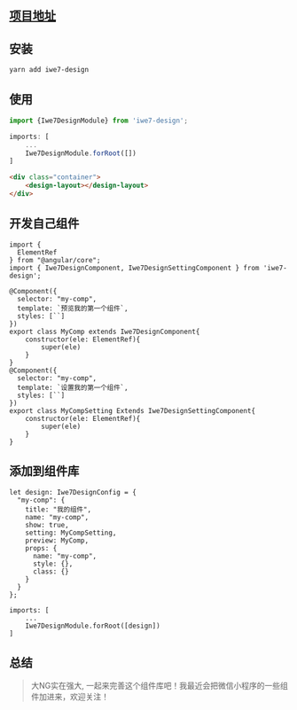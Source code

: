## [项目地址](https://github.com/iwe7/iwe7-design)


## 安装
```sh
yarn add iwe7-design
```

## 使用
```ts
import {Iwe7DesignModule} from 'iwe7-design';

imports: [
    ...
    Iwe7DesignModule.forRoot([])
]

```

```html
<div class="container">
    <design-layout></design-layout>
</div>
```

## 开发自己组件

```
import {
  ElementRef
} from "@angular/core";
import { Iwe7DesignComponent, Iwe7DesignSettingComponent } from 'iwe7-design';

@Component({
  selector: "my-comp",
  template: `预览我的第一个组件`,
  styles: [``]
})
export class MyComp extends Iwe7DesignComponent{
    constructor(ele: ElementRef){
        super(ele)
    }
}
@Component({
  selector: "my-comp",
  template: `设置我的第一个组件`,
  styles: [``]
})
export class MyCompSetting Extends Iwe7DesignSettingComponent{
    constructor(ele: ElementRef){
        super(ele)
    }
}
```

## 添加到组件库
```
let design: Iwe7DesignConfig = {
  "my-comp": {
    title: "我的组件",
    name: "my-comp",
    show: true,
    setting: MyCompSetting,
    preview: MyComp,
    props: {
      name: "my-comp",
      style: {},
      class: {}
    }
  }
};

imports: [
    ...
    Iwe7DesignModule.forRoot([design])
]
```

## 总结
> 大NG实在强大, 一起来完善这个组件库吧！我最近会把微信小程序的一些组件加进来，欢迎关注！

